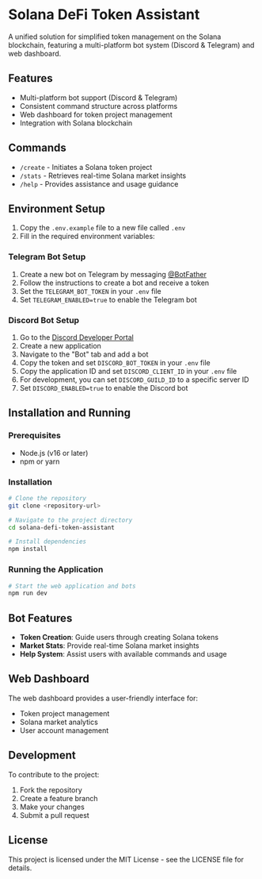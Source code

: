 
# Solana DeFi Token Assistant

A unified solution for simplified token management on the Solana blockchain, featuring a multi-platform bot system (Discord & Telegram) and web dashboard.

## Features

- Multi-platform bot support (Discord & Telegram)
- Consistent command structure across platforms
- Web dashboard for token project management
- Integration with Solana blockchain

## Commands

- `/create` - Initiates a Solana token project
- `/stats` - Retrieves real-time Solana market insights
- `/help` - Provides assistance and usage guidance

## Environment Setup

1. Copy the `.env.example` file to a new file called `.env`
2. Fill in the required environment variables:

### Telegram Bot Setup

1. Create a new bot on Telegram by messaging [@BotFather](https://t.me/BotFather)
2. Follow the instructions to create a bot and receive a token
3. Set the `TELEGRAM_BOT_TOKEN` in your `.env` file
4. Set `TELEGRAM_ENABLED=true` to enable the Telegram bot

### Discord Bot Setup

1. Go to the [Discord Developer Portal](https://discord.com/developers/applications)
2. Create a new application
3. Navigate to the "Bot" tab and add a bot
4. Copy the token and set `DISCORD_BOT_TOKEN` in your `.env` file
5. Copy the application ID and set `DISCORD_CLIENT_ID` in your `.env` file
6. For development, you can set `DISCORD_GUILD_ID` to a specific server ID
7. Set `DISCORD_ENABLED=true` to enable the Discord bot

## Installation and Running

### Prerequisites

- Node.js (v16 or later)
- npm or yarn

### Installation

```bash
# Clone the repository
git clone <repository-url>

# Navigate to the project directory
cd solana-defi-token-assistant

# Install dependencies
npm install
```

### Running the Application

```bash
# Start the web application and bots
npm run dev
```

## Bot Features

- **Token Creation**: Guide users through creating Solana tokens
- **Market Stats**: Provide real-time Solana market insights
- **Help System**: Assist users with available commands and usage

## Web Dashboard

The web dashboard provides a user-friendly interface for:

- Token project management
- Solana market analytics
- User account management

## Development

To contribute to the project:

1. Fork the repository
2. Create a feature branch
3. Make your changes
4. Submit a pull request

## License

This project is licensed under the MIT License - see the LICENSE file for details.
